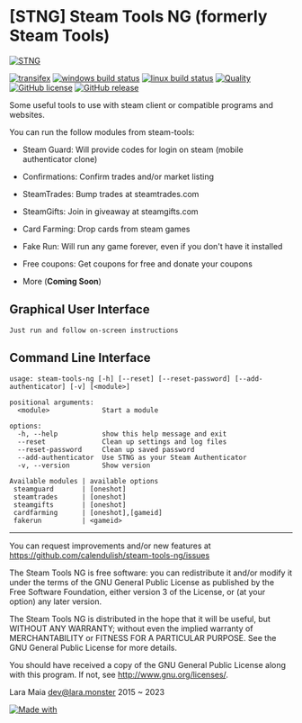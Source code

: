 [STNG] Steam Tools NG (formerly Steam Tools)
========================================
[![STNG](https://lara.monster/archive/stng_last.png)](https://github.com/calendulish/steam-tools-ng)  
  
[![transifex](https://img.shields.io/badge/transifex-contribute%20now-blue.svg?style=flat)](https://www.transifex.com/shypixie/steam-tools-ng)
[![windows build status](https://badges.lara.monster/calendulish/.github/steam-tools-ng-windows-build)](https://github.com/calendulish/steam-tools-ng/actions/workflows/build.yml)
[![linux build status](https://badges.lara.monster/calendulish/.github/steam-tools-ng-linux-build)](https://github.com/calendulish/steam-tools-ng/actions/workflows/build.yml)
[![Quality](https://api.codiga.io/project/33951/score/svg)](https://app.codiga.io/project/33951/dashboard)
[![GitHub license](https://img.shields.io/badge/license-GPLv3-brightgreen.svg?style=flat)](https://www.gnu.org/licenses/gpl-3.0.html)
[![GitHub release](https://img.shields.io/github/release/calendulish/steam-tools-ng.svg?style=flat)](https://github.com/calendulish/steam-tools-ng/releases)

Some useful tools to use with steam client or compatible programs and websites.

You can run the follow modules from steam-tools:

* Steam Guard: Will provide codes for login on steam (mobile authenticator clone)

* Confirmations: Confirm trades and/or market listing

* SteamTrades: Bump trades at steamtrades.com

* SteamGifts: Join in giveaway at steamgifts.com

* Card Farming: Drop cards from steam games

* Fake Run: Will run any game forever, even if you don't have it installed

* Free coupons: Get coupons for free and donate your coupons

* More (**Coming Soon**)

Graphical User Interface
-------------

```
Just run and follow on-screen instructions
```

Command Line Interface
-----------------
```
usage: steam-tools-ng [-h] [--reset] [--reset-password] [--add-authenticator] [-v] [<module>]

positional arguments:
  <module>             Start a module

options:
  -h, --help           show this help message and exit
  --reset              Clean up settings and log files
  --reset-password     Clean up saved password
  --add-authenticator  Use STNG as your Steam Authenticator
  -v, --version        Show version

Available modules | available options
 steamguard       | [oneshot]
 steamtrades      | [oneshot]
 steamgifts       | [oneshot]
 cardfarming      | [oneshot],[gameid]
 fakerun          | <gameid>
```
___________________________________________________________________________________________

You can request improvements and/or new features at https://github.com/calendulish/steam-tools-ng/issues

The Steam Tools NG is free software: you can redistribute it and/or modify it under the terms of the GNU General Public License as published by the Free Software Foundation, either version 3 of the License, or (at your option) any later version.

The Steam Tools NG is distributed in the hope that it will be useful, but WITHOUT ANY WARRANTY; without even the implied warranty of MERCHANTABILITY or FITNESS FOR A PARTICULAR PURPOSE. See the GNU General Public License for more details.

You should have received a copy of the GNU General Public License along with this program. If not, see http://www.gnu.org/licenses/.

Lara Maia <dev@lara.monster> 2015 ~ 2023

[![Made with](https://img.shields.io/badge/made%20with-girl%20power-f070D0.svg?longCache=true&style=for-the-badge)](https://lara.monster)
